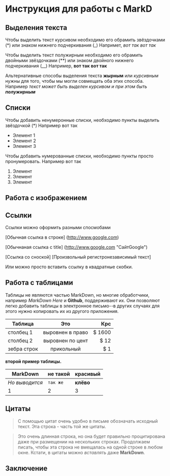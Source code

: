 # Инструкция для работы с MarkD

## Выделения текста

Чтобы выделить текст курсивом необходимо его обрамить звёздочками (*) или знаком нижнего подчеркивания (_) Напримет, *вот так* _вот так_ 

Чтобы выделить текст полужирным необходимо его обрамить двойными звёздочками (**) или знаком двойного нижнего подчеркивания (__) Например, **вот так** __вот так__

Альтернативные способы выделения текста __жырным__ или _курсивным_ нужны для того, чтобы мы могли совмещать оба этих способа. Например _текст может быть выделен курсивом и при этом быть **полужирным**_

## Списки

Чтобы добавить ненумеронные списки, необходимо пункты выделить звёздочкой (*) Например вот так 

* Элемент 1
* Элемент 2
* Элемент 3

Чтобы добавить нумерованные списки, необходимо пункты просто пронумеровать. Например вот так

1. Элемент
2. Элемент
3. Элемент


## Работа с изображением

## Ссылки

Ссылки можно оформить разными спосмобами

[Обычная ссылка в строке] (http://www.google.com)

[Обычнаная ссылка с title] (http://www.google.com "СайтGoogle")

[Ссылка со сноской] [Произвольный регистронезависимый текст] 

Или можно просто вставить ссылку в квадратные скобки.

## Работа с таблицами 

Таблицы не являются частью MarkDown, но многие обработчики, например *MarkDown Here* и **Github**, поддерживают их. Они позволяют легко добавить таблицы в электронное письмо--в других случаях для этого нужно копировать их из другого приложения. 

|Таблица      |   Это            | Крс     |
|-----------  |:--------------:  |------:  |
| столбец 1   |выровнен в право  |$ 1600   |  
| столбец 2   |выровнен по цент  |  $ 12   |
|зебра строк  |прикольный        |   $ 1   |


__второй пример таблицы.__


MarkDown  |  не такой  |  красивый  |
---  | --- | ---
*Но выводится*  |  `так же`  |  **клёво**
1 |   2   |    3    |


## Цитаты

> С помощью цитат очень удобно в письме обозначать исходный текст.
> Эта строка - часть той же цитаты.

> Это очень длинная строка, но она будет правильно процитирована даже при размещении на нескольких строках. Продолжаем писать, чтобы эта строка не вмещалась на одной строке в любом окне. Кстати, в цитаты можно *вставлять* даже **MarkDown**. 
## Заключение 